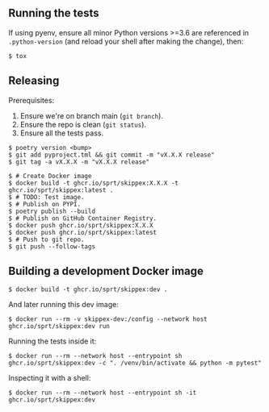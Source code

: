 ## Running the tests

If using pyenv, ensure all minor Python versions >=3.6 are referenced in
`.python-version` (and reload your shell after making the change), then:

```console
$ tox
```

## Releasing

Prerequisites:

 1. Ensure we're on branch main (`git branch`).
 1. Ensure the repo is clean (`git status`).
 1. Ensure all the tests pass.

<!-- TODO: Tag with latest only after Docker test OK. -->

```console
$ poetry version <bump>
$ git add pyproject.tml && git commit -m "vX.X.X release"
$ git tag -a vX.X.X -m "vX.X.X release"

$ # Create Docker image
$ docker build -t ghcr.io/sprt/skippex:X.X.X -t ghcr.io/sprt/skippex:latest .
$ # TODO: Test image.
$ # Publish on PYPI.
$ poetry publish --build
$ # Publish on GitHub Container Registry.
$ docker push ghcr.io/sprt/skippex:X.X.X
$ docker push ghcr.io/sprt/skippex:latest
$ # Push to git repo.
$ git push --follow-tags
```

## Building a development Docker image

```console
$ docker build -t ghcr.io/sprt/skippex:dev .
```

And later running this dev image:

```console
$ docker run --rm -v skippex-dev:/config --network host ghcr.io/sprt/skippex:dev run
```

Running the tests inside it:

```console
$ docker run --rm --network host --entrypoint sh ghcr.io/sprt/skippex:dev -c ". /venv/bin/activate && python -m pytest"
```

Inspecting it with a shell:

```console
$ docker run --rm --network host --entrypoint sh -it ghcr.io/sprt/skippex:dev
```
